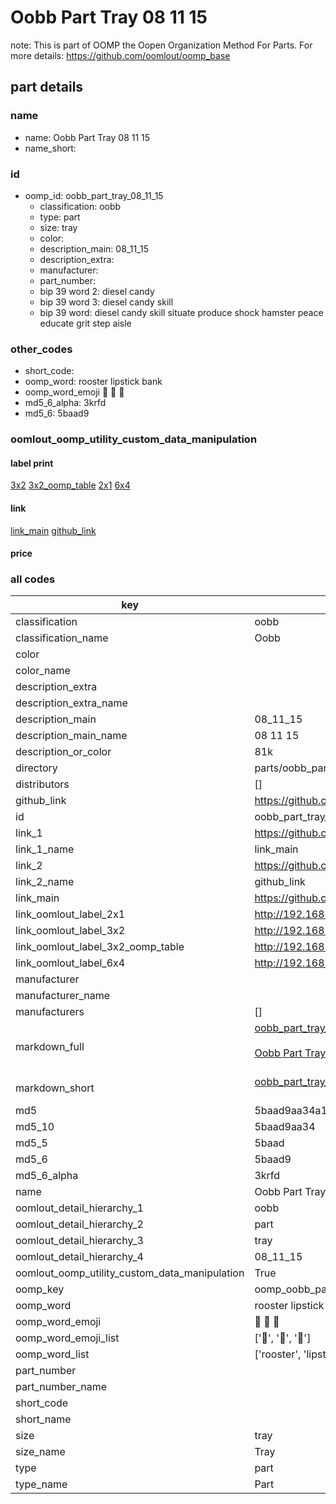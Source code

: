 # Oobb Part Tray 08 11 15  

note: This is part of OOMP the Oopen Organization Method For Parts. For more details: https://github.com/oomlout/oomp_base

##  part details





### name
* name: Oobb Part Tray 08 11 15
* name_short: 
### id
* oomp_id: oobb_part_tray_08_11_15
  * classification: oobb
  * type: part
  * size: tray
  * color: 
  * description_main: 08_11_15
  * description_extra: 
  * manufacturer: 
  * part_number: 
  * bip 39 word 2: diesel candy
  * bip 39 word 3: diesel candy skill
  * bip 39 word: diesel candy skill situate produce shock hamster peace educate grit step aisle

### other_codes
* short_code: 
* oomp_word: rooster lipstick bank
* oomp_word_emoji :rooster: :lipstick: :bank:
* md5_6_alpha: 3krfd
* md5_6: 5baad9






### oomlout_oomp_utility_custom_data_manipulation
#### label print
[3x2](http://192.168.1.245:1112/?label=oomp%203krfd)
[3x2_oomp_table](http://192.168.1.107:1112/?label=oomp%203krfd)
[2x1](http://192.168.1.242:1112/?label=oomp%203krfd)
[6x4](http://192.168.1.55:1112/?label=oomp%203krfd)    

#### link

[link_main](https://github.com/oomlout/oomlout_oomp_current_version_messy/tree/main/parts/oobb_part_tray_08_11_15) [github_link](https://github.com/oomlout/oomlout_oomp_part_src/tree/main/parts/oobb_part_tray_08_11_15)                             

#### price







### all codes 
| key | value |  
| --- | --- |  
| classification | oobb |  
| classification_name | Oobb |  
| color |  |  
| color_name |  |  
| description_extra |  |  
| description_extra_name |  |  
| description_main | 08_11_15 |  
| description_main_name | 08 11 15 |  
| description_or_color | 81k |  
| directory | parts/oobb_part_tray_08_11_15 |  
| distributors | [] |  
| github_link | https://github.com/oomlout/oomlout_oomp_part_src/tree/main/parts/oobb_part_tray_08_11_15 |  
| id | oobb_part_tray_08_11_15 |  
| link_1 | https://github.com/oomlout/oomlout_oomp_current_version_messy/tree/main/parts/oobb_part_tray_08_11_15 |  
| link_1_name | link_main |  
| link_2 | https://github.com/oomlout/oomlout_oomp_part_src/tree/main/parts/oobb_part_tray_08_11_15 |  
| link_2_name | github_link |  
| link_main | https://github.com/oomlout/oomlout_oomp_current_version_messy/tree/main/parts/oobb_part_tray_08_11_15 |  
| link_oomlout_label_2x1 | http://192.168.1.242:1112/?label=oomp%203krfd |  
| link_oomlout_label_3x2 | http://192.168.1.245:1112/?label=oomp%203krfd |  
| link_oomlout_label_3x2_oomp_table | http://192.168.1.107:1112/?label=oomp%203krfd |  
| link_oomlout_label_6x4 | http://192.168.1.55:1112/?label=oomp%203krfd |  
| manufacturer |  |  
| manufacturer_name |  |  
| manufacturers | [] |  
| markdown_full | [oobb_part_tray_08_11_15](https://github.com/oomlout/oomlout_oomp_current_version_messy/tree/main/parts/oobb_part_tray_08_11_15)<br>[](https://github.com/oomlout/oomlout_oomp_current_version_messy/tree/main/parts/oobb_part_tray_08_11_15)<br>[Oobb Part Tray 08 11 15](https://github.com/oomlout/oomlout_oomp_current_version_messy/tree/main/parts/oobb_part_tray_08_11_15)<br><br> |  
| markdown_short | [oobb_part_tray_08_11_15](https://github.com/oomlout/oomlout_oomp_current_version_messy/tree/main/parts/oobb_part_tray_08_11_15)<br><br> |  
| md5 | 5baad9aa34a1cd171955dc9b94c851ec |  
| md5_10 | 5baad9aa34 |  
| md5_5 | 5baad |  
| md5_6 | 5baad9 |  
| md5_6_alpha | 3krfd |  
| name | Oobb Part Tray 08 11 15 |  
| oomlout_detail_hierarchy_1 | oobb |  
| oomlout_detail_hierarchy_2 | part |  
| oomlout_detail_hierarchy_3 | tray |  
| oomlout_detail_hierarchy_4 | 08_11_15 |  
| oomlout_oomp_utility_custom_data_manipulation | True |  
| oomp_key | oomp_oobb_part_tray_08_11_15 |  
| oomp_word | rooster lipstick bank |  
| oomp_word_emoji | :rooster: :lipstick: :bank: |  
| oomp_word_emoji_list | [':rooster:', ':lipstick:', ':bank:'] |  
| oomp_word_list | ['rooster', 'lipstick', 'bank'] |  
| part_number |  |  
| part_number_name |  |  
| short_code |  |  
| short_name |  |  
| size | tray |  
| size_name | Tray |  
| type | part |  
| type_name | Part |  
